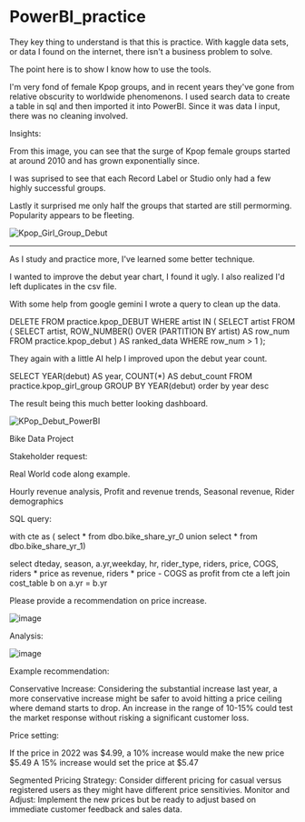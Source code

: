# PowerBI_practice

They key thing to understand is that this is practice.  With kaggle data sets, or data I found on the internet, there isn't a business problem to solve.  

The point here is to show I know how to use the tools.


I'm very fond of female Kpop groups, and in recent years they've gone from relative obscurity to worldwide phenomenons. I used search data to create a table in sql and then imported it into PowerBI.  Since it was data I input, there was no cleaning involved.

Insights:

From this image, you can see that the surge of Kpop female groups started at around 2010 and has grown exponentially since.

I was suprised to see that each Record Label or Studio only had a few highly successful groups.

Lastly it surprised me only half the groups that started are still permorming. Popularity appears to be fleeting.

![Kpop_Girl_Group_Debut](https://github.com/BradleyColson/PowerBI_practice/assets/132014177/a7d5bdf6-87eb-494d-b85f-04207494dcbb)

****

As I study and practice more, I've learned some better technique.

I wanted to improve the debut year chart, I found it ugly. I also realized I'd left duplicates in the csv file.

With some help from google gemini I wrote a query to clean up the data.

DELETE FROM practice.kpop_DEBUT
WHERE artist IN (
  SELECT artist
  FROM (
    SELECT artist, ROW_NUMBER() OVER (PARTITION BY artist) AS row_num
    FROM practice.kpop_debut
  ) AS ranked_data
  WHERE row_num > 1
);

They again with a little AI help I improved upon the debut year count.

SELECT YEAR(debut) AS year, COUNT(*) AS debut_count
FROM practice.kpop_girl_group
GROUP BY YEAR(debut)
order by year desc

The result being this much better looking dashboard.

![KPop_Debut_PowerBI](https://github.com/BradleyColson/PowerBI_practice/assets/132014177/1f0c94dd-3bf4-48d5-9010-59c0b04083ef)

Bike Data Project

Stakeholder request:

Real World code along example.

Hourly revenue analysis, Profit and revenue trends, Seasonal revenue, Rider demographics

SQL query:

with cte as (
select *
from dbo.bike_share_yr_0
union
select *
from dbo.bike_share_yr_1)

select 
	dteday, season, a.yr,weekday, hr, rider_type, riders, price, COGS, 
	riders * price as revenue,
	riders * price - COGS as profit
from cte a
left join cost_table b
	on a.yr = b.yr

Please provide a recommendation on price increase.

![image](https://github.com/BradleyColson/PowerBI_practice/assets/132014177/c2ece381-9329-48b5-917a-0918fe25a94a)

Analysis:

![image](https://github.com/BradleyColson/PowerBI_practice/assets/132014177/c11d9b22-4d56-4e28-bb12-f8819238fe7f)

Example recommendation:

Conservative Increase: Considering the substantial increase last year, a more conservative increase might be safer to avoid hitting a price ceiling where demand starts to drop.  An increase in the range of 10-15% could test the market response without risking a significant customer loss.

Price setting: 

If the price in 2022 was $4.99, a 10% increase would make the new price $5.49
A 15% increase would set the price at $5.47

Segmented Pricing Strategy: Consider different pricing for casual versus registered users as they might have different price sensitivies.
Monitor and Adjust: Implement the new prices but be ready to adjust based on immediate customer feedback and sales data.

